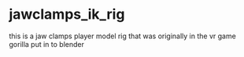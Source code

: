 # jawclamps_ik_rig
this is a jaw clamps player model rig that was originally in the vr game gorilla put in to blender  
